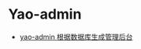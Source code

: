 # Yao-admin

- [yao-admin 根据数据库生成管理后台](yao-admin%20%E6%A0%B9%E6%8D%AE%E6%95%B0%E6%8D%AE%E5%BA%93%E7%94%9F%E6%88%90%E7%AE%A1%E7%90%86%E5%90%8E%E5%8F%B0.md)
